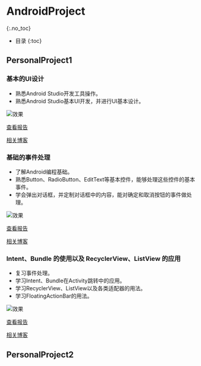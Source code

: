 # AndroidProject
{:.no_toc}

* 目录
{:toc}

## PersonalProject1
### 基本的UI设计
- 熟悉Android Studio开发工具操作。
- 熟悉Android Studio基本UI开发，并进行UI基本设计。

![效果](http://blog.janking.cn/post/android1/20180929230801598.png) 

[查看报告](PersonalProject1/report/Thursday/16340215wangjian/16340215王建lab1) 

[相关博客](https://blog.janking.cn/post/android1.html) 

### 基础的事件处理
- 了解Android编程基础。
- 熟悉Button、RadioButton、EditText等基本控件，能够处理这些控件的基本事件。
- 学会弹出对话框，并定制对话框中的内容，能对确定和取消按钮的事件做处理。

![效果](http://blog.janking.cn/post/android2/success.jpg) 

[查看报告](PersonalProject1/report/Thursday/16340215wangjian/16340215王建lab2) 

[相关博客](https://blog.janking.cn/post/android2.html) 


### Intent、Bundle 的使用以及 RecyclerView、ListView 的应用
- 复习事件处理。
- 学习Intent、Bundle在Activity跳转中的应用。
- 学习RecyclerView、ListView以及各类适配器的用法。
- 学习FloatingActionBar的用法。

![效果](http://blog.janking.cn/post/android3/1539495186387.png) 

[查看报告](PersonalProject1/report/Thursday/16340215wangjian/16340215王建lab3) 

[相关博客](https://blog.janking.cn/post/android3.html) 

## PersonalProject2

